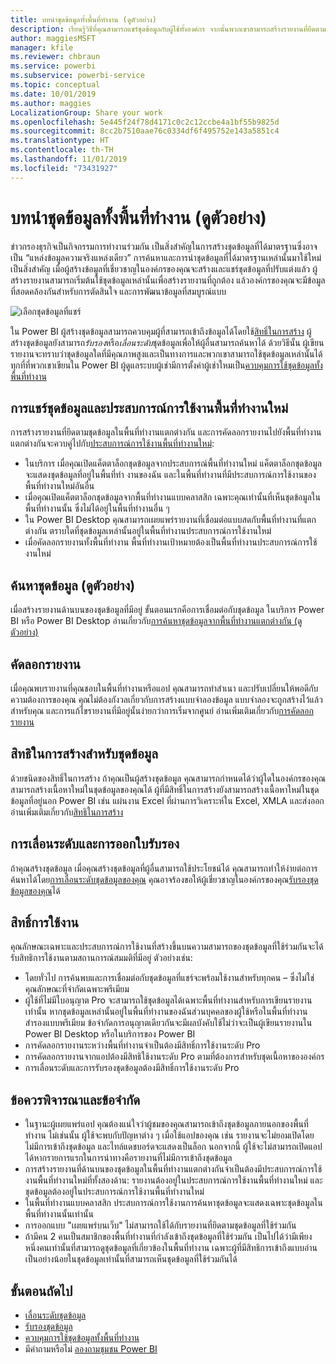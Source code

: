 ```yaml
---
title: บทนำชุดข้อมูลทั้งพื้นที่ทำงาน (ดูตัวอย่าง)
description: เรียนรู้วิธีที่คุณสามารถแชร์ชุดข้อมูลกับผู้ใช้ทั้งองค์กร จากนั้นพวกเขาสามารถสร้างรายงานที่ยึดตามชุดข้อมูลของคุณในพื้นที่ทำงานของตนเอง
author: maggiesMSFT
manager: kfile
ms.reviewer: chbraun
ms.service: powerbi
ms.subservice: powerbi-service
ms.topic: conceptual
ms.date: 10/01/2019
ms.author: maggies
LocalizationGroup: Share your work
ms.openlocfilehash: 5e445f24f78d4171c0c2c12ccbe4a1bf55b9825d
ms.sourcegitcommit: 8cc2b7510aae76c0334df6f495752e143a5851c4
ms.translationtype: HT
ms.contentlocale: th-TH
ms.lasthandoff: 11/01/2019
ms.locfileid: "73431927"
---
```

# <a name="intro-to-datasets-across-workspaces-preview"></a>บทนำชุดข้อมูลทั้งพื้นที่ทำงาน (ดูตัวอย่าง)

ข่าวกรองธุรกิจเป็นกิจกรรมการทำงานร่วมกัน เป็นสิ่งสำคัญในการสร้างชุดข้อมูลที่ได้มาตรฐานซึ่งอาจเป็น “แหล่งข้อมูลความจริงแหล่งเดียว” การค้นหาและการนำชุดข้อมูลที่ได้มาตรฐานเหล่านั้นมาใช้ใหม่เป็นสิ่งสำคัญ เมื่อผู้สร้างข้อมูลที่เชี่ยวชาญในองค์กรของคุณจะสร้างและแชร์ชุดข้อมูลที่ปรับแต่งแล้ว ผู้สร้างรายงานสามารถเริ่มต้นใช้ชุดข้อมูลเหล่านั้นเพื่อสร้างรายงานที่ถูกต้อง แล้วองค์กรของคุณจะมีข้อมูลที่สอดคล้องกันสำหรับการตัดสินใจ และการพัฒนาข้อมูลที่สมบูรณ์แบบ

![เลือกชุดข้อมูลที่แชร์](media/service-datasets-across-workspaces/power-bi-select-shared-dataset.png)

ใน Power BI ผู้สร้างชุดข้อมูลสามารถควบคุมผู้ที่สามารถเข้าถึงข้อมูลได้โดยใช้[สิทธิ์ในการสร้าง](service-datasets-build-permissions.md) ผู้สร้างชุดข้อมูลยังสามารถ*รับรอง*หรือ*เลื่อนระดับ*ชุดข้อมูลเพื่อให้ผู้อื่นสามารถค้นหาได้ ด้วยวิธีนั้น ผู้เขียนรายงานจะทราบว่าชุดข้อมูลใดที่มีคุณภาพสูงและเป็นทางการและพวกเขาสามารถใช้ชุดข้อมูลเหล่านั้นได้ทุกที่ที่พวกเขาเขียนใน Power BI ผู้ดูแลระบบผู้เช่ามีการตั้งค่าผู้เช่าใหมเป็น[ควบคุมการใช้ชุดข้อมูลทั้งพื้นที่ทำงาน](service-datasets-admin-across-workspaces.md)

## <a name="dataset-sharing-and-the-new-workspace-experience"></a>การแชร์ชุดข้อมูลและประสบการณ์การใช้งานพื้นที่ทำงานใหม่

การสร้างรายงานที่ยึดตามชุดข้อมูลในพื้นที่ทำงานแตกต่างกัน และการคัดลอกรายงานไปยังพื้นที่ทำงานแตกต่างกันจะควบคู่ไปกับ[ประสบการณ์การใช้งานพื้นที่ทำงานใหม่](service-create-the-new-workspaces.md):

- ในบริการ เมื่อคุณเปิดแค็ตตาล็อกชุดข้อมูลจากประสบการณ์พื้นที่ทำงานใหม่ แค็ตตาล็อกชุดข้อมูลจะแสดงชุดข้อมูลที่อยู่ในพื้นที่ทำ งานของฉัน และในพื้นที่ทำงานที่มีประสบการณ์การใช้งานของพื้นที่ทำงานใหม่อันอื่น 
- เมื่อคุณเปิดแค็ตตาล็อกชุดข้อมูลจากพื้นที่ทำงานแบบคลาสสิก เฉพาะคุณเท่านั้นที่เห็นชุดข้อมูลในพื้นที่ทำงานนั้น ซึ่งไม่ได้อยู่ในพื้นที่ทำงานอื่น ๆ
- ใน Power BI Desktop คุณสามารถเผยแพร่รายงานที่เชื่อมต่อแบบสดกับพื้นที่ทำงานที่แตกต่างกัน ตราบใดที่ชุดข้อมูลเหล่านั้นอยู่ในพื้นที่ทำงานประสบการณ์การใช้งานใหม่
- เมื่อคัดลอกรายงานทั้งพื้นที่ทำงาน พื้นที่ทำงานเป้าหมายต้องเป็นพื้นที่ทำงานประสบการณ์การใช้งานใหม่

## <a name="discover-datasets-preview"></a>ค้นหาชุดข้อมูล (ดูตัวอย่าง)

เมื่อสร้างรายงานด้านบนของชุดข้อมูลที่มีอยู่ ขั้นตอนแรกคือการเชื่อมต่อกับชุดข้อมูล ในบริการ Power BI หรือ Power BI Desktop อ่านเกี่ยวกับ[การค้นหาชุดข้อมูลจากพื้นที่ทำงานแตกต่างกัน (ดูตัวอย่าง)](service-datasets-discover-across-workspaces.md)

## <a name="copy-a-report"></a>คัดลอกรายงาน

เมื่อคุณพบรายงานที่คุณชอบในพื้นที่ทำงานหรือแอป คุณสามารถทำสำเนา และปรับเปลี่ยนให้พอดีกับความต้องการของคุณ คุณไม่ต้องกังวลเกี่ยวกับการสร้างแบบจำลองข้อมูล แบบจำลองจะถูกสร้างไว้แล้วสำหรับคุณ และการแก้ไขรายงานที่มีอยู่นั้นง่ายกว่าการเริ่มจากศูนย์ อ่านเพิ่มเติมเกี่ยวกับ[การคัดลอกรายงาน](service-datasets-copy-reports.md)

## <a name="build-permission-for-datasets"></a>สิทธิในการสร้างสำหรับชุดข้อมูล

ด้วยชนิดของสิทธิ์ในการสร้าง ถ้าคุณเป็นผู้สร้างชุดข้อมูล คุณสามารถกำหนดได้ว่าผู้ใดในองค์กรของคุณสามารถสร้างเนื้อหาใหม่ในชุดข้อมูลของคุณได้ ผู้ที่มีสิทธิ์ในการสร้างยังสามารถสร้างเนื้อหาใหม่ในชุดข้อมูลที่อยู่นอก Power BI เช่น แผ่นงาน Excel ที่ผ่านการวิเคราะห์ใน Excel, XMLA และส่งออก อ่านเพิ่มเติมเกี่ยวกับ[สิทธิในการสร้าง](service-datasets-build-permissions.md)

## <a name="promotion-and-certification"></a>การเลื่อนระดับและการออกใบรับรอง

ถ้าคุณสร้างชุดข้อมูล เมื่อคุณสร้างชุดข้อมูลที่ผู้อื่นสามารถใช้ประโยชน์ได้ คุณสามารถทำให้ง่ายต่อการค้นหาได้โดย[การเลื่อนระดับชุดข้อมูลของคุณ](service-datasets-promote.md) คุณอาจร้องขอให้ผู้เชี่ยวชาญในองค์กรของคุณ[รับรองชุดข้อมูลของคุณ](service-datasets-certify.md)ได้

## <a name="licensing"></a>สิทธิ์การใช้งาน

คุณลักษณะเฉพาะและประสบการณ์การใช้งานที่สร้างขึ้นบนความสามารถของชุดข้อมูลที่ใช้ร่วมกันจะได้รับสิทธิการใช้งานตามสถานการณ์สมมติที่มีอยู่ ตัวอย่างเช่น:

- โดยทั่วไป การค้นพบและการเชื่อมต่อกับชุดข้อมูลที่แชร์จะพร้อมใช้งานสำหรับทุกคน – ซึ่งไม่ใช่คุณลักษณะที่จำกัดเฉพาะพรีเมียม
- ผู้ใช้ที่ไม่มีใบอนุญาต Pro จะสามารถใช้ชุดข้อมูลได้เฉพาะพื้นที่ทำงานสำหรับการเขียนรายงานเท่านั้น หากชุดข้อมูลเหล่านั้นอยู่ในพื้นที่ทำงานของฉันส่วนบุคคลของผู้ใช้หรือในพื้นที่ทำงานสำรองแบบพรีเมียม ข้อจำกัดการอนุญาตเดียวกันจะมีผลบังคับใช้ไม่ว่าจะเป็นผู้เขียนรายงานใน Power BI Desktop หรือในบริการของ Power BI
- การคัดลอกรายงานระหว่างพื้นที่ทำงานจำเป็นต้องมีสิทธิ์การใช้งานระดับ Pro
- การคัดลอกรายงานจากแอปต้องมีสิทธิใช้งานระดับ Pro ตามที่ต้องการสำหรับชุดเนื้อหาขององค์กร
- การเลื่อนระดับและการรับรองชุดข้อมูลต้องมีสิทธิ์การใช้งานระดับ Pro

## <a name="considerations-and-limitations"></a>ข้อควรพิจารณาและข้อจำกัด

- ในฐานะผู้เผยแพร่แอป คุณต้องแน่ใจว่าผู้ชมของคุณสามารถเข้าถึงชุดข้อมูลภายนอกของพื้นที่ทำงาน ไม่เช่นนั้น ผู้ใช้จะพบกับปัญหาต่าง ๆ เมื่อใช้แอปของคุณ เช่น รายงานจะไม่ยอมเปิดโดยไม่มีการเข้าถึงชุดข้อมูล และไทล์แดชบอร์ดจะแสดงเป็นล็อก นอกจากนี้ ผู้ใช้จะไม่สามารถเปิดแอปได้หากรายการแรกในการนำทางคือรายงานที่ไม่มีการเข้าถึงชุดข้อมูล
- การสร้างรายงานที่ด้านบนของชุดข้อมูลในพื้นที่ทำงานแตกต่างกันจำเป็นต้องมีประสบการณ์การใช้งานพื้นที่ทำงานใหม่ที่ทั้งสองด้าน: รายงานต้องอยู่ในประสบการณ์การใช้งานพื้นที่ทำงานใหม่ และชุดข้อมูลต้องอยู่ในประสบการณ์การใช้งานพื้นที่ทำงานใหม่
- ในพื้นที่ทำงานแบบคลาสสิก ประสบการณ์การใช้งานการค้นหาชุดข้อมูลจะแสดงเฉพาะชุดข้อมูลในพื้นที่ทำงานนั้นเท่านั้น
- การออกแบบ "เผยแพร่บนเว็บ" ไม่สามารถใช้ได้กับรายงานที่ยึดตามชุดข้อมูลที่ใช้ร่วมกัน
- ถ้ามีคน 2 คนเป็นสมาชิกของพื้นที่ทำงานที่กำลังเข้าถึงชุดข้อมูลที่ใช้ร่วมกัน เป็นไปได้ว่ามีเพียงหนึ่งคนเท่านั้นที่สามารถดูชุดข้อมูลที่เกี่ยวข้องในพื้นที่ทำงาน เฉพาะผู้ที่มีสิทธิการเข้าถึงแบบอ่านเป็นอย่างน้อยในชุดข้อมูลเท่านั้นที่สามารถเห็นชุดข้อมูลที่ใช้ร่วมกันได้ 

## <a name="next-steps"></a>ขั้นตอนถัดไป

- [เลื่อนระดับชุดข้อมูล](service-datasets-promote.md)
- [รับรองชุดข้อมูล](service-datasets-certify.md)
- [ควบคุมการใช้ชุดข้อมูลทั้งพื้นที่ทำงาน](service-datasets-admin-across-workspaces.md)
- มีคำถามหรือไม่ [ลองถามชุมชน Power BI](http://community.powerbi.com/)
